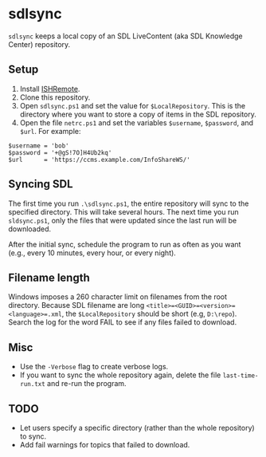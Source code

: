 # sdlsync

`sdlsync` keeps a local copy of an SDL LiveContent (aka SDL Knowledge Center) repository.

## Setup

1. Install [ISHRemote](https://github.com/sdl/ISHRemote).
1. Clone this repository.
1. Open `sdlsync.ps1` and set the value for `$LocalRepository`.
   This is the directory where you want to store a copy of items in the SDL repository.
1. Open the file `netrc.ps1` and set the variables `$username`, `$password`, and `$url`. For example:
```
$username = 'bob'
$password = '+@gS!7O]H4Ub2kq'
$url      = 'https://ccms.example.com/InfoShareWS/'
```

## Syncing SDL

The first time you run `.\sdlsync.ps1`, the entire repository will sync to the specified
directory. This will take several hours. The next time you run `sldsync.ps1`, only the
files that were updated since the last run will be downloaded. 

After the initial sync, schedule the program to run as often as you want (e.g., every 
10 minutes, every hour, or every night).

## Filename length

Windows imposes a 260 character limit on filenames from the root directory. Because SDL
filename are long `<title>=<GUID>=<version>=<language>=.xml`, the `$LocalRepository`
should be short (e.g, `D:\repo`). Search the log for the word FAIL to see if any files
failed to download.

## Misc
- Use the `-Verbose` flag to create verbose logs.
- If you want to sync the whole repository again, delete the file `last-time-run.txt` and re-run the program.

## TODO
- Let users specify a specific directory (rather than the whole repository) to sync.
- Add fail warnings for topics that failed to download.
